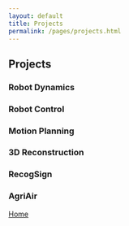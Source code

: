 ```yaml
---
layout: default
title: Projects
permalink: /pages/projects.html
---
```


## Projects

### Robot Dynamics

### Robot Control

### Motion Planning

### 3D Reconstruction

### RecogSign

### AgriAir

[Home](./pages/index.html)
